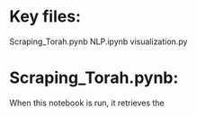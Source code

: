 # Key files:
Scraping_Torah.pynb
NLP.ipynb
visualization.py

# Scraping_Torah.pynb: 
When this notebook is run, it retrieves the 